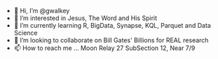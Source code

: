 - 👋 Hi, I’m @gwalkey
- 👀 I’m interested in Jesus, The Word and His Spirit
- 🌱 I’m currently learning R, BigData, Synapse, KQL, Parquet and Data Science
- 💞️ I’m looking to collaborate on Bill Gates' Billions for REAL research
- 📫 How to reach me ... Moon Relay 27 SubSection 12, Near 7/9

<!---
gwalkey/gwalkey is a ✨ special ✨ repository because its `README.md` (this file) appears on your GitHub profile.
You can click the Preview link to take a look at your changes.
--->
